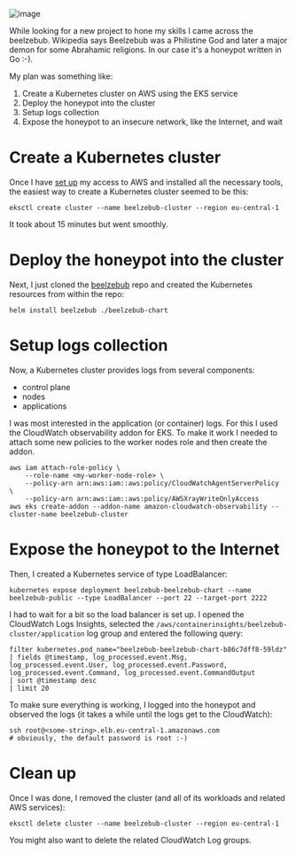 ![image](https://github.com/jreisinger/docs/assets/1047259/3e328a1c-0c1a-4b78-a5c2-d0a17068fa8c)

While looking for a new project to hone my skills I came across the beelzebub. Wikipedia says Beelzebub was a Philistine God and later a major demon for some Abrahamic religions. In our case it's a honeypot written in Go :-).

My plan was something like:

1. Create a Kubernetes cluster on AWS using the EKS service
1. Deploy the honeypot into the cluster
1. Setup logs collection
1. Expose the honeypot to an insecure network, like the Internet, and wait

# Create a Kubernetes cluster

Once I have [set up](https://docs.aws.amazon.com/eks/latest/userguide/setting-up.html) my access to AWS and installed all the necessary tools, the easiest way to create a Kubernetes cluster seemed to be this:

```
eksctl create cluster --name beelzebub-cluster --region eu-central-1
```

It took about 15 minutes but went smoothly.

# Deploy the honeypot into the cluster

Next, I just cloned the [beelzebub](https://github.com/mariocandela/beelzebub/) repo and created the Kubernetes resources from within the repo:

```
helm install beelzebub ./beelzebub-chart
```

# Setup logs collection

Now, a Kubernetes cluster provides logs from several components:

- control plane
- nodes
- applications

I was most interested in the application (or container) logs. For this I used the CloudWatch observability addon for EKS. To make it work I needed to attach some new policies to the worker nodes role and then create the addon.

```
aws iam attach-role-policy \
    --role-name <my-worker-node-role> \
    --policy-arn arn:aws:iam::aws:policy/CloudWatchAgentServerPolicy  \ 
    --policy-arn arn:aws:iam::aws:policy/AWSXrayWriteOnlyAccess
aws eks create-addon --addon-name amazon-cloudwatch-observability --cluster-name beelzebub-cluster
```

# Expose the honeypot to the Internet

Then, I created a Kubernetes service of type LoadBalancer:

```
kubernetes expose deployment beelzebub-beelzebub-chart --name beelzebub-public --type LoadBalancer --port 22 --target-port 2222
```

I had to wait for a bit so the load balancer is set up. I opened the CloudWatch Logs Insights, selected the `/aws/containerinsights/beelzebub-cluster/application` log group and entered the following query:

```
filter kubernetes.pod_name="beelzebub-beelzebub-chart-b86c7dff8-59ldz"
| fields @timestamp, log_processed.event.Msg, log_processed.event.User, log_processed.event.Password, log_processed.event.Command, log_processed.event.CommandOutput
| sort @timestamp desc
| limit 20
```

To make sure everything is working, I logged into the honeypot and observed the logs (it takes a while until the logs get to the CloudWatch):

```
ssh root@<some-string>.elb.eu-central-1.amazonaws.com
# obviously, the default password is root :-)
```

# Clean up

Once I was done, I removed the cluster (and all of its workloads and related AWS services):

```
eksctl delete cluster --name beelzebub-cluster --region eu-central-1
```

You might also want to delete the related CloudWatch Log groups.

